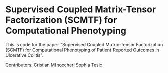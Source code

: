 # Supervised Coupled Matrix-Tensor Factorization (SCMTF) for Computational Phenotyping

This is code for the paper "Supervised Coupled Matrix-Tensor Factorization (SCMTF) for Computational Phenotyping of Patient Reported Outcomes in Ulcerative Colitis". 

Contributors:
Cristian MInoccheri
Sophia Tesic
